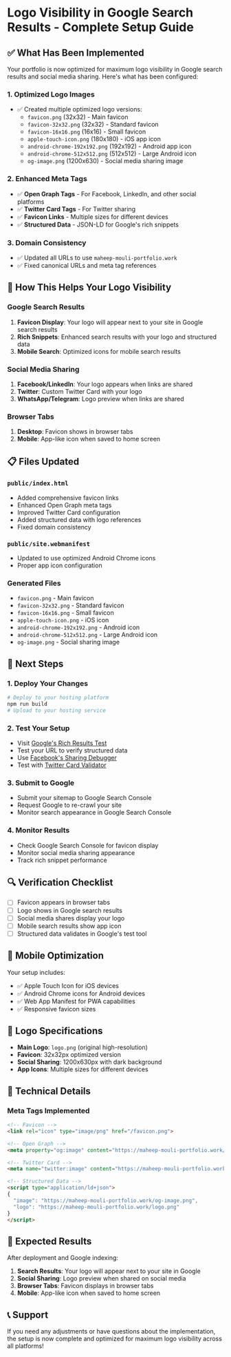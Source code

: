 # Logo Visibility in Google Search Results - Complete Setup Guide

## ✅ What Has Been Implemented

Your portfolio is now optimized for maximum logo visibility in Google search results and social media sharing. Here's what has been configured:

### 1. **Optimized Logo Images**
- ✅ Created multiple optimized logo versions:
  - `favicon.png` (32x32) - Main favicon
  - `favicon-32x32.png` (32x32) - Standard favicon
  - `favicon-16x16.png` (16x16) - Small favicon
  - `apple-touch-icon.png` (180x180) - iOS app icon
  - `android-chrome-192x192.png` (192x192) - Android app icon
  - `android-chrome-512x512.png` (512x512) - Large Android icon
  - `og-image.png` (1200x630) - Social media sharing image

### 2. **Enhanced Meta Tags**
- ✅ **Open Graph Tags** - For Facebook, LinkedIn, and other social platforms
- ✅ **Twitter Card Tags** - For Twitter sharing
- ✅ **Favicon Links** - Multiple sizes for different devices
- ✅ **Structured Data** - JSON-LD for Google's rich snippets

### 3. **Domain Consistency**
- ✅ Updated all URLs to use `maheep-mouli-portfolio.work`
- ✅ Fixed canonical URLs and meta tag references

## 🎯 How This Helps Your Logo Visibility

### **Google Search Results**
1. **Favicon Display**: Your logo will appear next to your site in Google search results
2. **Rich Snippets**: Enhanced search results with your logo and structured data
3. **Mobile Search**: Optimized icons for mobile search results

### **Social Media Sharing**
1. **Facebook/LinkedIn**: Your logo appears when links are shared
2. **Twitter**: Custom Twitter Card with your logo
3. **WhatsApp/Telegram**: Logo preview when links are shared

### **Browser Tabs**
1. **Desktop**: Favicon shows in browser tabs
2. **Mobile**: App-like icon when saved to home screen

## 📋 Files Updated

### `public/index.html`
- Added comprehensive favicon links
- Enhanced Open Graph meta tags
- Improved Twitter Card configuration
- Added structured data with logo references
- Fixed domain consistency

### `public/site.webmanifest`
- Updated to use optimized Android Chrome icons
- Proper app icon configuration

### Generated Files
- `favicon.png` - Main favicon
- `favicon-32x32.png` - Standard favicon
- `favicon-16x16.png` - Small favicon
- `apple-touch-icon.png` - iOS icon
- `android-chrome-192x192.png` - Android icon
- `android-chrome-512x512.png` - Large Android icon
- `og-image.png` - Social sharing image

## 🚀 Next Steps

### 1. **Deploy Your Changes**
```bash
# Deploy to your hosting platform
npm run build
# Upload to your hosting service
```

### 2. **Test Your Setup**
- Visit [Google's Rich Results Test](https://search.google.com/test/rich-results)
- Test your URL to verify structured data
- Use [Facebook's Sharing Debugger](https://developers.facebook.com/tools/debug/)
- Test with [Twitter Card Validator](https://cards-dev.twitter.com/validator)

### 3. **Submit to Google**
- Submit your sitemap to Google Search Console
- Request Google to re-crawl your site
- Monitor search appearance in Google Search Console

### 4. **Monitor Results**
- Check Google Search Console for favicon display
- Monitor social media sharing appearance
- Track rich snippet performance

## 🔍 Verification Checklist

- [ ] Favicon appears in browser tabs
- [ ] Logo shows in Google search results
- [ ] Social media shares display your logo
- [ ] Mobile search results show app icon
- [ ] Structured data validates in Google's test tool

## 📱 Mobile Optimization

Your setup includes:
- ✅ Apple Touch Icon for iOS devices
- ✅ Android Chrome icons for Android devices
- ✅ Web App Manifest for PWA capabilities
- ✅ Responsive favicon sizes

## 🎨 Logo Specifications

- **Main Logo**: `logo.png` (original high-resolution)
- **Favicon**: 32x32px optimized version
- **Social Sharing**: 1200x630px with dark background
- **App Icons**: Multiple sizes for different devices

## 🔧 Technical Details

### Meta Tags Implemented
```html
<!-- Favicon -->
<link rel="icon" type="image/png" href="/favicon.png">

<!-- Open Graph -->
<meta property="og:image" content="https://maheep-mouli-portfolio.work/og-image.png">

<!-- Twitter Card -->
<meta name="twitter:image" content="https://maheep-mouli-portfolio.work/og-image.png">

<!-- Structured Data -->
<script type="application/ld+json">
{
  "image": "https://maheep-mouli-portfolio.work/og-image.png",
  "logo": "https://maheep-mouli-portfolio.work/logo.png"
}
</script>
```

## 🎯 Expected Results

After deployment and Google indexing:
1. **Search Results**: Your logo will appear next to your site in Google
2. **Social Sharing**: Logo preview when shared on social media
3. **Browser Tabs**: Favicon displays in browser tabs
4. **Mobile**: App-like icon when saved to home screen

## 📞 Support

If you need any adjustments or have questions about the implementation, the setup is now complete and optimized for maximum logo visibility across all platforms! 